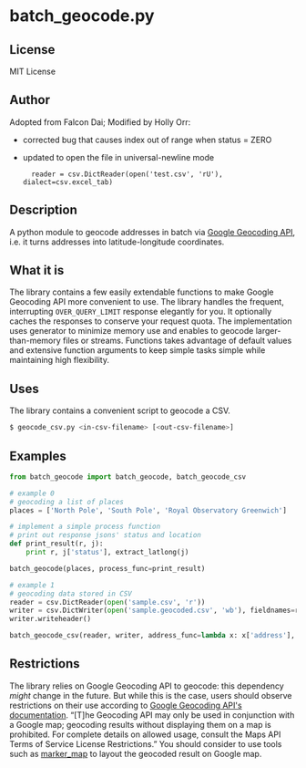 batch_geocode.py
================

License
-------
MIT License

Author
------
Adopted from Falcon Dai;
Modified by Holly Orr:
- corrected bug that causes index out of range when status = ZERO
- updated to open the file in universal-newline mode

		reader = csv.DictReader(open('test.csv', 'rU'), dialect=csv.excel_tab)

Description
----------

A python module to geocode addresses in batch via [Google Geocoding API][1], i.e. it turns addresses into latitude-longitude coordinates.

What it is
----------

The library contains a few easily extendable functions to make Google Geocoding API more convenient to use. The library handles the frequent, interrupting `OVER_QUERY_LIMIT` response elegantly for you. It optionally caches the responses to conserve your request quota. The implementation uses generator to minimize memory use and enables to geocode larger-than-memory files or streams. Functions takes advantage of default values and extensive function arguments to keep simple tasks simple while maintaining high flexibility.

Uses
----

The library contains a convenient script to geocode a CSV.

``` bash
$ geocode_csv.py <in-csv-filename> [<out-csv-filename>]
```

Examples
--------
``` python
from batch_geocode import batch_geocode, batch_geocode_csv

# example 0
# geocoding a list of places
places = ['North Pole', 'South Pole', 'Royal Observatory Greenwich']

# implement a simple process function
# print out response jsons' status and location
def print_result(r, j):
	print r, j['status'], extract_latlong(j)

batch_geocode(places, process_func=print_result)

# example 1
# geocoding data stored in CSV
reader = csv.DictReader(open('sample.csv', 'r'))
writer = csv.DictWriter(open('sample.geocoded.csv', 'wb'), fieldnames=reader.fieldnames+['latitude', 'longitude'])
writer.writeheader()

batch_geocode_csv(reader, writer, address_func=lambda x: x['address'], process_func=print_result)
```

Restrictions
------------

The library relies on Google Geocoding API to geocode: this dependency _might_ change in the future. But while this is the case, users should observe restrictions on their use according to [Google Geocoding API's documentation][1]. “[T]he Geocoding API may only be used in conjunction with a Google map; geocoding results without displaying them on a map is prohibited. For complete details on allowed usage, consult the Maps API Terms of Service License Restrictions.” You should consider to use tools such as [marker_map][2] to layout the geocoded result on Google map.

[1]: https://developers.google.com/maps/documentation/geocoding
[2]: https://github.com/falcondai/marker_map

